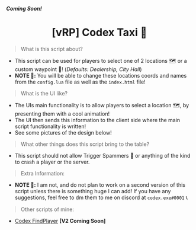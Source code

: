 **_Coming Soon!_**

<h1 align="center">[vRP] Codex Taxi 🚕</h1>


> What is this script about? 
* This script can be used for players to select one of 2 locations 🗺️ or a custom waypoint 📍! (_Defaults: Dealership, City Hall_)
* **NOTE 📝:** You will be able to change these locations coords and names from the `config.lua` file as well as the `index.html` file!

> What is the UI like?
* The UIs main functionality is to allow players to select a location 🗺️, by presenting them with a cool animation!
* The UI then sends this information to the client side where the main script functionality is written!
* See some pictures of the design below!


> What other things does this script bring to the table?
* This script should not allow Trigger Spammers 🧾 or anything of the kind to crash a player or the server. 

> Extra Information:
* **NOTE 📝:** I am not, and do not plan to work on a second version of this script unless there is something huge I can add! If you have any suggestions, feel free to dm them to me on discord at `codex.exe#0001` 📞

> Other scripts of mine:
* [Codex FindPlayer](https://github.com/itzcodex24/codex_findPlayer) **[V2 Coming Soon]**


